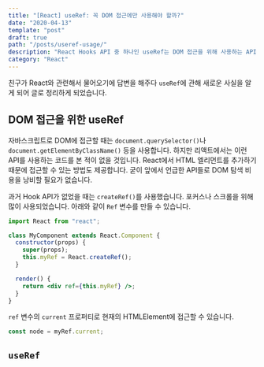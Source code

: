 ```yaml
---
title: "[React] useRef: 꼭 DOM 접근에만 사용해야 할까?"
date: "2020-04-13"
template: "post"
draft: true
path: "/posts/useref-usage/"
description: "React Hooks API 중 하나인 useRef는 DOM 접근을 위해 사용하는 API로 알려져있습니다. useRef의 또 다른 사용 용도를 소개하는 글입니다."
category: "React"
---
```


친구가 React와 관련해서 물어오기에 답변을 해주다 `useRef`에 관해 새로운 사실을 알게 되어 글로 정리하게 되었습니다.

## DOM 접근을 위한 useRef

자바스크립트로 DOM에 접근할 때는 `document.querySelector()`나 `document.getElementByClassName()` 등을 사용합니다. 하지만 리액트에서는 이런 API를 사용하는 코드를 본 적이 없을 것입니다. React에서 HTML 엘리먼트를 추가하기 때문에 접근할 수 있는 방법도 제공합니다. 굳이 앞에서 언급한 API들로 DOM 탐색 비용을 낭비할 필요가 없습니다.

과거 Hook API가 없었을 때는 `createRef()`를 사용했습니다. 포커스나 스크롤을 위해 많이 사용되었습니다. 아래와 같이 `Ref` 변수를 만들 수 있습니다.

```jsx
import React from "react";

class MyComponent extends React.Component {
  constructor(props) {
    super(props);
    this.myRef = React.createRef();
  }

  render() {
    return <div ref={this.myRef} />;
  }
}
```

`ref` 변수의 `current` 프로퍼티로 현재의 HTMLElement에 접근할 수 있습니다.

```js
const node = myRef.current;
```

## `useRef`

